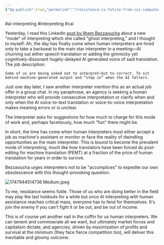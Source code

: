 ```yaml
---
{"dg-publish":true,"permalink":"/resistance-is-futile-from-cai-computer-assisted-interpreting-or-ai-assisted-human-interpreting-to-human-assisted-ai-interpreting/","noteIcon":"2"}
---
```


#ai-interpreting
#interpreting 
#cai 

Yesterday, I read this LinkedIn [post by Ilhem Bezzaoucha](https://www.linkedin.com/posts/ilhem-bezzaoucha-a4227312b_ai-and-the-rise-of-the-ghost-interpreter-activity-7331410676055269377-cw9D?utm_source=social_share_send&utm_medium=member_desktop_web&rcm=ACoAAAAxqwIBfrYHPsPxOL8EAbdgbU_XFu7H3Vc) about a new "mode" of interpreting which she called "ghost interpreting," and I thought to myself: Ah, the day has finally come when human interpreters are hired only to take a backseat to the main star interpreter in a meeting—AI churning out either speech translation or adding the gimmicky yet cognitively-dissonant hugely-delayed AI generated voice of said translation. The job description:
```
Some of us are being asked not to interpret—but to correct. To sit behind machine-generated output and “step in” when the AI falters.
```
Just one day later, I saw another interpreter mention this as an actual job offer in a group chat. In my paraphrase, an agency is seeking a human interpreter who will provide consecutive interpretation or clarify when and only when the AI voice-to-text translation or voice-to-voice interpretation makes meaning errors or is unclear.

The interpreter asks for suggestions for how much to charge for this mode of work and, perhaps facetiously, how much "fun" there might be.

In short, the time has come when human interpreters must either accept a job as machine's assistant or monitor or face the reality of dwindling opportunities as the main interpreter. This is bound to become the prevalent mode of interpreting, much like how translators have been forced do post-editing for machine translation (PEMT) at a fraction of the price of human translation for years in order to survive.

Bezzaoucha urges interpreters not to be "accomplices" to expedite our own obsolescence with this thought-provoking question:

![1747944514736 Medium.jpeg](/img/user/_attachments/_OB/1747944514736%20Medium.jpeg)

To me, resistance seems futile. Those of us who are doing better in the field may play the last holdouts for a while but once  AI interpreting with human assistance reaches critical mass, everyone has to fend for themselves. It's join the enemy if you can't fight it or be out, and be out of income.

This is of course yet another nail in the coffin for us human interpreters. We can lament and commiserate all we want, but ultimately market forces and capitalism dictate, and agencies, driven by maximization of profits and survival at the minimum (they face fierce competition too), will deliver this inevitable and gloomy outcome.